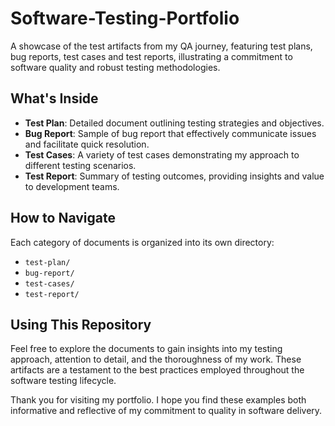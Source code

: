 # Software-Testing-Portfolio
A showcase of the test artifacts from my QA journey, featuring test plans, bug reports, test cases and test reports, illustrating a commitment to software quality and robust testing methodologies.

## What's Inside

- **Test Plan**: Detailed document outlining testing strategies and objectives.
- **Bug Report**: Sample of bug report that effectively communicate issues and facilitate quick resolution.
- **Test Cases**: A variety of test cases demonstrating my approach to different testing scenarios.
- **Test Report**: Summary of testing outcomes, providing insights and value to development teams.

## How to Navigate

Each category of documents is organized into its own directory:

- `test-plan/`
- `bug-report/`
- `test-cases/`
- `test-report/`

## Using This Repository

Feel free to explore the documents to gain insights into my testing approach, attention to detail, and the thoroughness of my work. These artifacts are a testament to the best practices employed throughout the software testing lifecycle.

Thank you for visiting my portfolio. I hope you find these examples both informative and reflective of my commitment to quality in software delivery.

